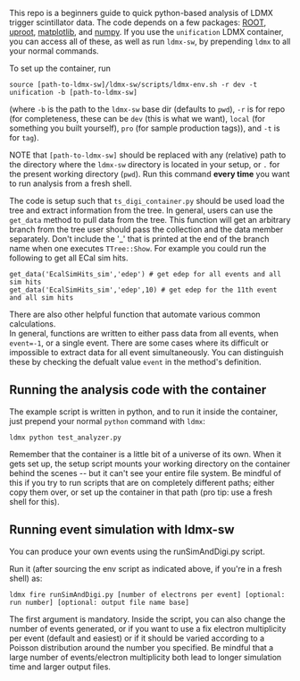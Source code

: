 This repo is a beginners guide to quick python-based analysis of LDMX trigger scintillator data. 
The code depends on a few packages: [ROOT](https://root.cern.ch/downloading-root), [uproot](https://github.com/scikit-hep/uproot#jagged-array-performance), [matplotlib](https://matplotlib.org/3.2.1/users/installing.html), and [numpy](https://numpy.org/install/). If you use the `unification` LDMX container, you can access all of these, as well as run `ldmx-sw`, by prepending `ldmx` to all your normal commands. 

To set up the container, run

`source [path-to-ldmx-sw]/ldmx-sw/scripts/ldmx-env.sh -r dev -t unification -b [path-to-ldmx-sw] `

(where `-b` is the path to the `ldmx-sw` base dir (defaults to `pwd`), `-r` is for repo (for completeness, these can be `dev` (this is what we want), `local` (for something you built yourself), `pro` (for sample production tags)), and `-t` is for `tag`).


NOTE that `[path-to-ldmx-sw]` should be replaced with any (relative) path to the directory where the `ldmx-sw` directory is located in your setup, or `.` for the present working directory (`pwd`). Run this command **every time** you want to run analysis from a fresh shell.

The code is setup such that `ts_digi_container.py` should be used load the tree and
extract information from the tree. In general, users can use the `get_data`
method to pull data from the tree. This function will get an arbitrary branch from 
the tree user should pass the collection and the data member separately.  Don't include
the '_' that is printed at the end of the branch name when one executes `TTree::Show`.
For example you could run the following to get all ECal sim hits.  

```
get_data('EcalSimHits_sim','edep') # get edep for all events and all sim hits
get_data('EcalSimHits_sim','edep',10) # get edep for the 11th event and all sim hits
```

There are also other helpful function that automate various common calculations.  
In general, functions are written to either pass data from all events, when `event=-1`,
or a single event.  There are some cases where its difficult or impossible to extract 
data for all event simultaneously.  You can distinguish these by checking the defualt
value `event` in the method's definition.

## Running the analysis code with the container

The example script is written in python, and to run it inside the container, just prepend your normal `python` command with `ldmx`:

`ldmx python test_analyzer.py`

Remember that the container is a little bit of a universe of its own. When it gets set up, the setup script mounts your working directory on the container behind the scenes -- but it can't see your entire file system. Be mindful of this if you try to run scripts that are on completely different paths; either copy them over, or set up the container in that path (pro tip: use a fresh shell for this). 


## Running event simulation with ldmx-sw

You can produce your own events using the runSimAndDigi.py script.

Run it (after sourcing the env script as indicated above, if you're in a fresh shell) as:

`ldmx fire runSimAndDigi.py [number of electrons per event] [optional: run number] [optional: output file name base]`

The first argument is mandatory.
Inside the script, you can also change the number of events generated, or if you want to use a fix electron multiplicity per event (default and easiest) or if it should be varied according to a Poisson distribution around the number you specified. Be mindful that a large number of events/electron multiplicity both lead to longer simulation time and larger output files. 
